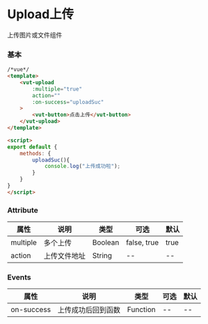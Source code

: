 # Upload上传
上传图片或文件组件

### 基本
```html
/*vue*/
<template>
    <vut-upload 
        :multiple="true"
        action=""
        :on-success="uploadSuc"
    >
        <vut-button>点击上传</vut-button>
    </vut-upload>
</template>

<script>
export default {
    methods: {
        uploadSuc(){
            console.log("上传成功啦");
        }
    }
}
</script>
```

### Attribute

属性|说明|类型|可选|默认
---|-----|-----|------|-----
multiple| 多个上传 | Boolean | false, true | true
action| 上传文件地址| String| --| --

### Events
属性|说明|类型|可选|默认
---|-----|-----|------|-----
on-success| 上传成功后回到函数| Function| --| --